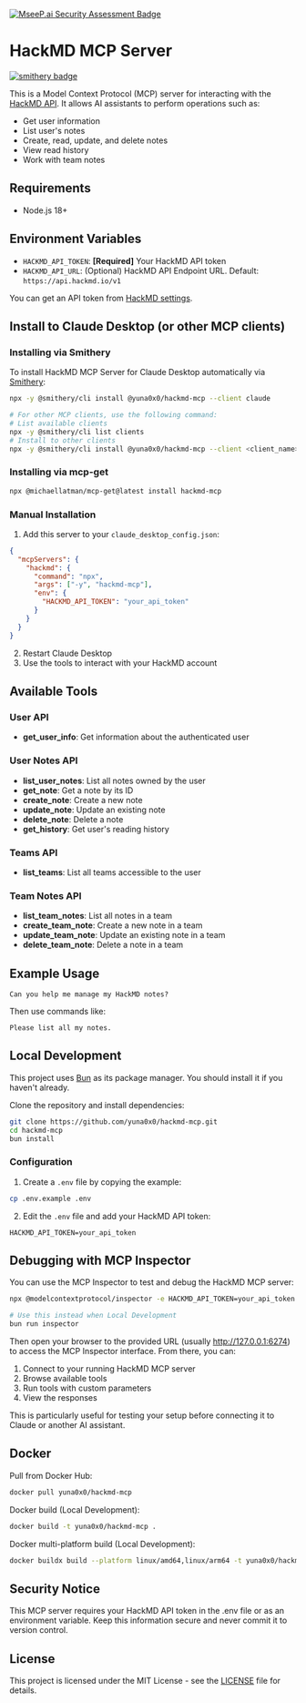 [![MseeP.ai Security Assessment Badge](https://mseep.net/pr/yuna0x0-hackmd-mcp-badge.png)](https://mseep.ai/app/yuna0x0-hackmd-mcp)

# HackMD MCP Server
[![smithery badge](https://smithery.ai/badge/@yuna0x0/hackmd-mcp)](https://smithery.ai/server/@yuna0x0/hackmd-mcp)

This is a Model Context Protocol (MCP) server for interacting with the [HackMD API](https://hackmd.io/@hackmd-api/developer-portal). It allows AI assistants to perform operations such as:

- Get user information
- List user's notes
- Create, read, update, and delete notes
- View read history
- Work with team notes

## Requirements

- Node.js 18+

## Environment Variables

- `HACKMD_API_TOKEN`: **[Required]** Your HackMD API token
- `HACKMD_API_URL`: (Optional) HackMD API Endpoint URL. Default: `https://api.hackmd.io/v1`

You can get an API token from [HackMD settings](https://hackmd.io/settings#api).

## Install to Claude Desktop (or other MCP clients)

### Installing via Smithery

To install HackMD MCP Server for Claude Desktop automatically via [Smithery](https://smithery.ai/server/@yuna0x0/hackmd-mcp):

```bash
npx -y @smithery/cli install @yuna0x0/hackmd-mcp --client claude

# For other MCP clients, use the following command:
# List available clients
npx -y @smithery/cli list clients
# Install to other clients
npx -y @smithery/cli install @yuna0x0/hackmd-mcp --client <client_name>
```

### Installing via mcp-get

```bash
npx @michaellatman/mcp-get@latest install hackmd-mcp
```

### Manual Installation

1. Add this server to your `claude_desktop_config.json`:

```json
{
  "mcpServers": {
    "hackmd": {
      "command": "npx",
      "args": ["-y", "hackmd-mcp"],
      "env": {
        "HACKMD_API_TOKEN": "your_api_token"
      }
    }
  }
}
```

2. Restart Claude Desktop
3. Use the tools to interact with your HackMD account

## Available Tools

### User API
- **get_user_info**: Get information about the authenticated user

### User Notes API
- **list_user_notes**: List all notes owned by the user
- **get_note**: Get a note by its ID
- **create_note**: Create a new note
- **update_note**: Update an existing note
- **delete_note**: Delete a note
- **get_history**: Get user's reading history

### Teams API
- **list_teams**: List all teams accessible to the user

### Team Notes API
- **list_team_notes**: List all notes in a team
- **create_team_note**: Create a new note in a team
- **update_team_note**: Update an existing note in a team
- **delete_team_note**: Delete a note in a team

## Example Usage

```
Can you help me manage my HackMD notes?
```

Then use commands like:

```
Please list all my notes.
```

## Local Development

This project uses [Bun](https://bun.sh) as its package manager. You should install it if you haven't already.

Clone the repository and install dependencies:

```bash
git clone https://github.com/yuna0x0/hackmd-mcp.git
cd hackmd-mcp
bun install
```

### Configuration

1. Create a `.env` file by copying the example:
```bash
cp .env.example .env
```

2. Edit the `.env` file and add your HackMD API token:
```
HACKMD_API_TOKEN=your_api_token
```

## Debugging with MCP Inspector

You can use the MCP Inspector to test and debug the HackMD MCP server:

```bash
npx @modelcontextprotocol/inspector -e HACKMD_API_TOKEN=your_api_token npx hackmd-mcp

# Use this instead when Local Development
bun run inspector
```

Then open your browser to the provided URL (usually http://127.0.0.1:6274) to access the MCP Inspector interface. From there, you can:

1. Connect to your running HackMD MCP server
2. Browse available tools
3. Run tools with custom parameters
4. View the responses

This is particularly useful for testing your setup before connecting it to Claude or another AI assistant.

## Docker

Pull from Docker Hub:
```bash
docker pull yuna0x0/hackmd-mcp
```

Docker build (Local Development):
```bash
docker build -t yuna0x0/hackmd-mcp .
```

Docker multi-platform build (Local Development):
```bash
docker buildx build --platform linux/amd64,linux/arm64 -t yuna0x0/hackmd-mcp .
```

## Security Notice

This MCP server requires your HackMD API token in the .env file or as an environment variable. Keep this information secure and never commit it to version control.

## License

This project is licensed under the MIT License - see the [LICENSE](LICENSE) file for details.

